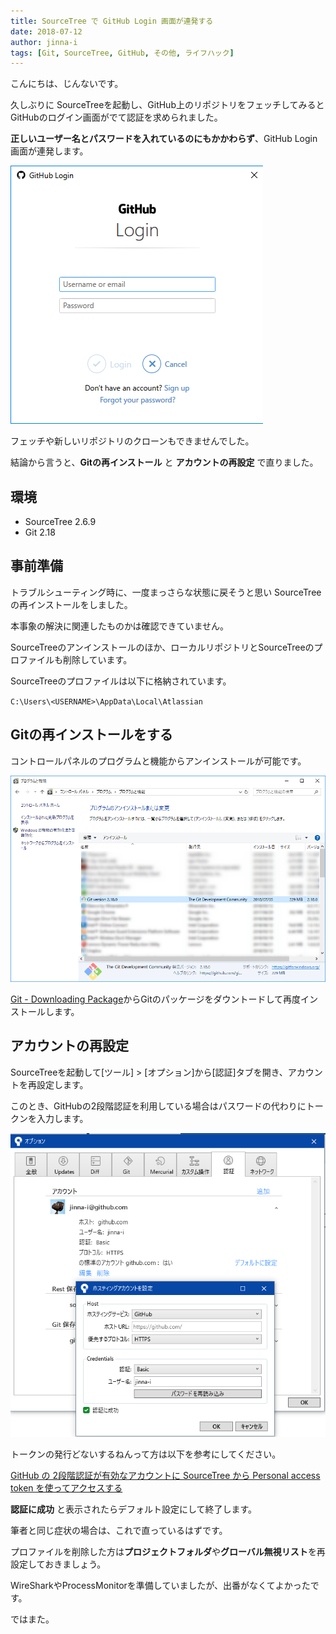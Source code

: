 ```yaml
---
title: SourceTree で GitHub Login 画面が連発する
date: 2018-07-12
author: jinna-i
tags: [Git, SourceTree, GitHub, その他, ライフハック]
---
```


こんにちは、じんないです。

久しぶりに SourceTreeを起動し、GitHub上のリポジトリをフェッチしてみるとGitHubのログイン画面がでて認証を求められました。

**正しいユーザー名とパスワードを入れているのにもかかわらず**、GitHub Login 画面が連発します。

![](images/requires-github-authentication-many-times-with-sourcetree-1.png)

フェッチや新しいリポジトリのクローンもできませんでした。

結論から言うと、**Gitの再インストール** と **アカウントの再設定** で直りました。

## 環境

* SourceTree 2.6.9
* Git 2.18

## 事前準備

トラブルシューティング時に、一度まっさらな状態に戻そうと思い SourceTreeの再インストールをしました。

本事象の解決に関連したものかは確認できていません。

SourceTreeのアンインストールのほか、ローカルリポジトリとSourceTreeのプロファイルも削除しています。

SourceTreeのプロファイルは以下に格納されています。

`C:\Users\<USERNAME>\AppData\Local\Atlassian`

## Gitの再インストールをする

コントロールパネルのプログラムと機能からアンインストールが可能です。

![](images/requires-github-authentication-many-times-with-sourcetree-2.png)

[Git - Downloading Package](https://git-scm.com/download/win)からGitのパッケージをダウントードして再度インストールします。

## アカウントの再設定

SourceTreeを起動して[ツール] > [オプション]から[認証]タブを開き、アカウントを再設定します。

このとき、GitHubの2段階認証を利用している場合はパスワードの代わりにトークンを入力します。

![](images/requires-github-authentication-many-times-with-sourcetree-3.png)

トークンの発行どないするねんって方は以下を参考にしてください。

[GitHub の 2段階認証が有効なアカウントに SourceTree から Personal access token を使ってアクセスする](/access-github-with-sourcetree-with-two-factor-authentication/)

**認証に成功** と表示されたらデフォルト設定にして終了します。

筆者と同じ症状の場合は、これで直っているはずです。

プロファイルを削除した方は**プロジェクトフォルダ**や**グローバル無視リスト**を再設定しておきましょう。

WireSharkやProcessMonitorを準備していましたが、出番がなくてよかったです。

ではまた。